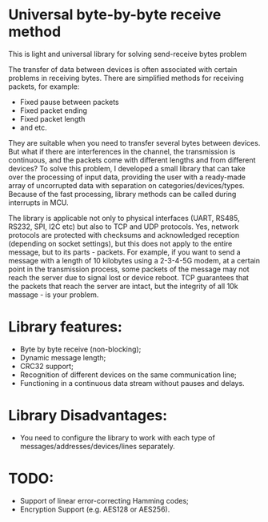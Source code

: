 # Universal byte-by-byte receive method
This is light and universal library for solving send-receive bytes problem

The transfer of data between devices is often associated with certain problems in receiving bytes.
There are simplified methods for receiving packets, for example:
 - Fixed pause between packets
 - Fixed packet ending
 - Fixed packet length
 - and etc.

They are suitable when you need to transfer several bytes between devices.
But what if there are interferences in the channel, the transmission is continuous, and the packets come with different lengths and from different devices?
To solve this problem, I developed a small library that can take over the processing of input data, providing the user with a ready-made array of uncorrupted data with separation on categories/devices/types.
Because of the fast processing, library methods can be called during interrupts in MCU.

The library is applicable not only to physical interfaces (UART, RS485, RS232, SPI, I2C etc) but also to TCP and UDP protocols.
Yes, network protocols are protected with checksums and acknowledged reception (depending on socket settings), but this does not apply to the entire message, but to its parts - packets. For example, if you want to send a message with a length of 10 kilobytes using a 2-3-4-5G modem, at a certain point in the transmission process, some packets of the message may not reach the server due to signal lost or device reboot. TCP guarantees that the packets that reach the server are intact, but the integrity of all 10k massage - is your problem.

# Library features:
 - Byte by byte receive (non-blocking);
 - Dynamic message length;
 - CRC32 support;
 - Recognition of different devices on the same communication line;
 - Functioning in a continuous data stream without pauses and delays.
 
# Library Disadvantages:
 - You need to configure the library to work with each type of messages/addresses/devices/lines separately.
 
# TODO:
 - Support of linear error-correcting Hamming codes;
 - Encryption Support (e.g. AES128 or AES256).
